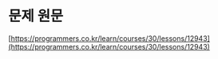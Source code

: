 # 문제 원문

[https://programmers.co.kr/learn/courses/30/lessons/12943](https://programmers.co.kr/learn/courses/30/lessons/12943)
